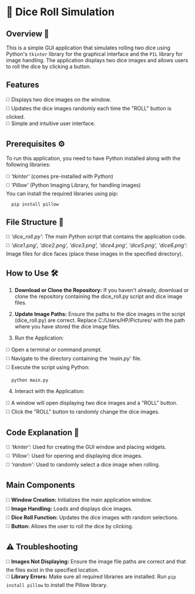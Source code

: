 # 🎲 Dice Roll Simulation

## Overview 📜
This is a simple GUI application that simulates rolling two dice using Python's <code>tkinter</code> library for the graphical interface and the <code>PIL</code> library for image handling. The application displays two dice images and allows users to roll the dice by clicking a button.<br>

## Features

◻️ Displays two dice images on the window.<br>
◻️ Updates the dice images randomly each time the "ROLL" button is clicked.<br>
◻️ Simple and intuitive user interface.<br>

## Prerequisites ⚙️

To run this application, you need to have Python installed along with the following libraries:<br>

◻️ *'tkinter'* (comes pre-installed with Python)<br>
◻️ *'Pillow'* (Python Imaging Library, for handling images)<br>
You can install the required libraries using pip:

      pip install pillow 

## File Structure 📂

◻️ *'dice_roll.py':* The main Python script that contains the application code.<br>
◻️ *'dice1.png', 'dice2.png', 'dice3.png', 'dice4.png', 'dice5.png', 'dice6.png':* Image files for dice faces (place these images in the specified directory).<br>

## How to Use 🛠️

1. **Download or Clone the Repository:** If you haven't already, download or clone the repository containing the dice_roll.py script and dice image files.<br>

2. **Update Image Paths:** Ensure the paths to the dice images in the script (dice_roll.py) are correct. Replace C:/Users/HP/Pictures/ with the path where you have stored the dice image files.<br>

3. Run the Application:<br>

◻️ Open a terminal or command prompt.<br>
◻️ Navigate to the directory containing the *'main.py'* file.<br>
◻️ Execute the script using Python:<br>

      python main.py

4. Interact with the Application:<br>

◻️ A window will open displaying two dice images and a "ROLL" button.<br>
◻️ Click the "ROLL" button to randomly change the dice images.<br>

## Code Explanation 🧩

◻️ *'tkinter':* Used for creating the GUI window and placing widgets.<br>
◻️ *'Pillow':* Used for opening and displaying dice images.<br>
◻️ *'random':* Used to randomly select a dice image when rolling.<br>

## Main Components

◻️ **Window Creation:** Initializes the main application window.<br>
◻️ **Image Handling:** Loads and displays dice images.<br>
◻️ **Dice Roll Function:** Updates the dice images with random selections.<br>
◻️ **Button:** Allows the user to roll the dice by clicking.<br>

## ⚠️ Troubleshooting

◻️ **Images Not Displaying:** Ensure the image file paths are correct and that the files exist in the specified location.<br>
◻️ **Library Errors:** Make sure all required libraries are installed. Run <code>pip install pillow</code> to install the Pillow library.<br>
